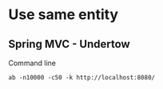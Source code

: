 # Use same entity

## Spring MVC  - Undertow

Command line

```
ab -n10000 -c50 -k http://localhost:8080/
```



 

